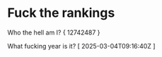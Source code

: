 # Fuck the rankings

Who the hell am I?
{ 12742487 }

What fucking year is it?
[ 2025-03-04T09:16:40Z ]
